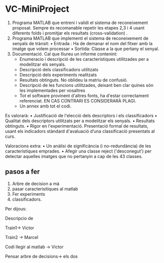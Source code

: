 # VC-MiniProject

1. Programa MATLAB que entreni i validi el sistema de reconeixement proposat. Sempre és recomanable repetir les etapes 2,3 i 4 usant diferents folds i promitjar els resultats (cross-validation) .
2. Programa MATLAB que implementi el sistema de reconeixement de senyals de trànsit:
• Entrada : Ha de demanar el nom del fitxer amb la imatge que volem processar
• Sortida: Classe a la que pertany el senyal.
3. Documentació. Cal que lliureu un informe contenint:
   * Enumeracio i descripció de les característiques utilitzades per a modelitzar els senyals.
   * Descripció dels classificadors utilitzats
   * Descripció dels experiments realitzats
   * Resultats obtinguts. No oblideu la matriu de confusió.
   * Descripció de les funcions utilitzades, deixant ben clar quines són les implementades per vosaltres
   * Tot el software provinent d'altres fonts, ha d'estar correctament referenciat. EN CAS CONTRARI ES CONSIDERARÀ PLAGI.
   * Un annex amb tot el codi.

Es valorarà:
• Justificació de l'elecció dels descriptors i els classificadors
• Qualitat dels descriptors utilitzats per a modelitzar els senyals.
• Resultats obtinguts.
• Rigor en l'experimentació. Presentació formal de resultats, usant els indicadors stàndard d'avaluació d’una classificació presentats al curs.

Valoracions extra:
• Un anàlisi de significància (i no-redundància) de les característiques emprades.
• Afegir una classe reject ('desconegut') per detectar aquelles imatges que no pertanyin a cap de les 43 classes.

## pasos a fer

1. Arbre de decision a mà
2. pasar caracterisitiques al matlab
3. Fer experiments
4. classificadors.



Per dijous:

Descripcio de 

Train1-> Victor

Train2 -> Marcel

Codi llegir al matlab -> Victor

Pensar arbre de decisions-> els dos 